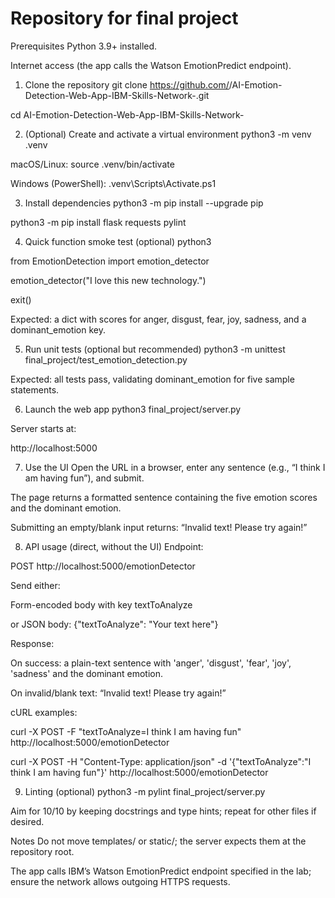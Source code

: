 # Repository for final project
Prerequisites
Python 3.9+ installed.

Internet access (the app calls the Watson EmotionPredict endpoint).

1) Clone the repository
git clone https://github.com/<your-username>/AI-Emotion-Detection-Web-App-IBM-Skills-Network-.git

cd AI-Emotion-Detection-Web-App-IBM-Skills-Network-

2) (Optional) Create and activate a virtual environment
python3 -m venv .venv

macOS/Linux: source .venv/bin/activate

Windows (PowerShell): .venv\Scripts\Activate.ps1

3) Install dependencies
python3 -m pip install --upgrade pip

python3 -m pip install flask requests pylint

4) Quick function smoke test (optional)
python3

from EmotionDetection import emotion_detector

emotion_detector("I love this new technology.")

exit()

Expected: a dict with scores for anger, disgust, fear, joy, sadness, and a dominant_emotion key.

5) Run unit tests (optional but recommended)
python3 -m unittest final_project/test_emotion_detection.py

Expected: all tests pass, validating dominant_emotion for five sample statements.

6) Launch the web app
python3 final_project/server.py

Server starts at:

http://localhost:5000

7) Use the UI
Open the URL in a browser, enter any sentence (e.g., “I think I am having fun”), and submit.

The page returns a formatted sentence containing the five emotion scores and the dominant emotion.

Submitting an empty/blank input returns: “Invalid text! Please try again!”

8) API usage (direct, without the UI)
Endpoint:

POST http://localhost:5000/emotionDetector

Send either:

Form-encoded body with key textToAnalyze

or JSON body: {"textToAnalyze": "Your text here"}

Response:

On success: a plain-text sentence with 'anger', 'disgust', 'fear', 'joy', 'sadness' and the dominant emotion.

On invalid/blank text: “Invalid text! Please try again!”

cURL examples:

curl -X POST -F "textToAnalyze=I think I am having fun" http://localhost:5000/emotionDetector

curl -X POST -H "Content-Type: application/json" -d '{"textToAnalyze":"I think I am having fun"}' http://localhost:5000/emotionDetector

9) Linting (optional)
python3 -m pylint final_project/server.py

Aim for 10/10 by keeping docstrings and type hints; repeat for other files if desired.

Notes
Do not move templates/ or static/; the server expects them at the repository root.

The app calls IBM’s Watson EmotionPredict endpoint specified in the lab; ensure the network allows outgoing HTTPS requests.

